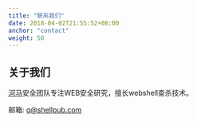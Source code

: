```yaml
---
title: "联系我们"
date: 2018-04-02T21:55:52+08:00
anchor: "contact"
weight: 50
---
```


## 关于我们

[河马](http://www.shellpub.com)安全团队专注WEB安全研究，擅长webshell查杀技术。

邮箱: [q@shellpub.com](mailto:q@shellpub.com)

